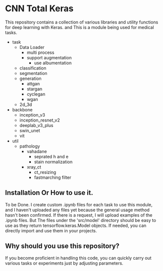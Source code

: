 # CNN Total Keras

This repository contains a collection of various libraries and utility functions for deep learning with Keras. and This is a module being used for medical tasks.
  - task
    - Data Loader
      - multi process
      - support augmentation
        - use albumentation
    - classification
    - segmentation
    - generation
      - attgan
      - stargan
      - cyclegan
      - wgan
    - 2d_3d
  - backbone
    - inception_v3
    - inception_resnet_v2
    - deeplab_v3_plus
    - swin_unet
    - vit
  - util
    - pathology
      - vahadane
        - seprated h and e
        - stain normalization
      - xray_ct
        - ct_resizing
        - fastmarching filter

## Installation Or How to use it.

To be Done. I create custom .ipynb files for each task to use this module, and I haven't uploaded any files yet because the general usage method hasn't been confirmed. If there is a request, I will upload examples of the .ipynb files.
But The files under the 'src/model' directory should be easy to use as they return tensorflow.keras.Model objects. If needed, you can directly import and use them in your projects.

## Why should you use this repository?
If you become proficient in handling this code, you can quickly carry out various tasks or experiments just by adjusting parameters.
